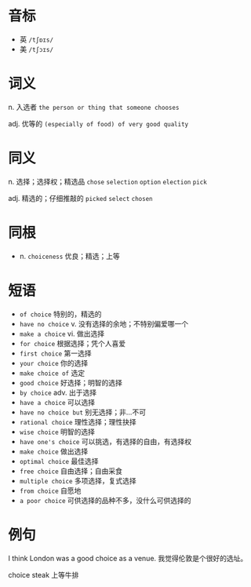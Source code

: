 # 音标

- 英 `/tʃɒɪs/`
- 美 `/tʃɔɪs/`

# 词义

n. 入选者
`the person or thing that someone chooses`

adj. 优等的
`(especially of food) of very good quality`

# 同义

n. 选择；选择权；精选品
`chose` `selection` `option` `election` `pick`

adj. 精选的；仔细推敲的
`picked` `select` `chosen`

# 同根

- n. `choiceness` 优良；精选；上等

# 短语

- `of choice` 特别的，精选的
- `have no choice` v. 没有选择的余地；不特别偏爱哪一个
- `make a choice` vi. 做出选择
- `for choice` 根据选择；凭个人喜爱
- `first choice` 第一选择
- `your choice` 你的选择
- `make choice of` 选定
- `good choice` 好选择；明智的选择
- `by choice` adv. 出于选择
- `have a choice` 可以选择
- `have no choice but` 别无选择；非…不可
- `rational choice` 理性选择；理性抉择
- `wise choice` 明智的选择
- `have one's choice` 可以挑选，有选择的自由，有选择权
- `make choice` 做出选择
- `optimal choice` 最佳选择
- `free choice` 自由选择；自由采食
- `multiple choice` 多项选择，复式选择
- `from choice` 自愿地
- `a poor choice` 可供选择的品种不多，没什么可供选择的

# 例句

I think London was a good choice as a venue.
我觉得伦敦是个很好的选址。

choice steak
上等牛排


